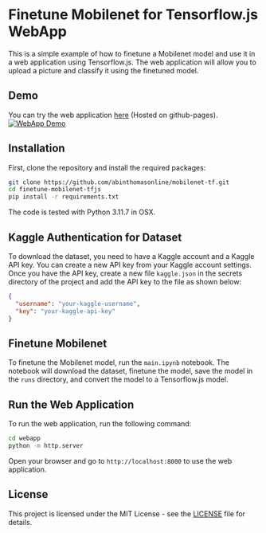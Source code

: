 # Finetune Mobilenet for Tensorflow.js WebApp

This is a simple example of how to finetune a Mobilenet model and use it in a web application using Tensorflow.js. The web application will allow you to upload a picture and classify it using the finetuned model.


## Demo

You can try the web application [here](https://abinthomas.in/mobilenet-tf/) (Hosted on github-pages).
[![WebApp Demo](demo.gif)](https://abinthomas.in/mobilenet-tf/)

## Installation

First, clone the repository and install the required packages:

```bash
git clone https://github.com/abinthomasonline/mobilenet-tf.git
cd finetune-mobilenet-tfjs
pip install -r requirements.txt
```

The code is tested with Python 3.11.7 in OSX.

## Kaggle Authentication for Dataset

To download the dataset, you need to have a Kaggle account and a Kaggle API key. You can create a new API key from your Kaggle account settings. Once you have the API key, create a new file `kaggle.json` in the secrets directory of the project and add the API key to the file as shown below:

```json
{
  "username": "your-kaggle-username",
  "key": "your-kaggle-api-key"
}
```

## Finetune Mobilenet

To finetune the Mobilenet model, run the `main.ipynb` notebook. The notebook will download the dataset, finetune the model, save the model in the `runs` directory, and convert the model to a Tensorflow.js model.

## Run the Web Application

To run the web application, run the following command:

```bash
cd webapp
python -m http.server
```
Open your browser and go to `http://localhost:8000` to use the web application.

## License

This project is licensed under the MIT License - see the [LICENSE](LICENSE) file for details.
